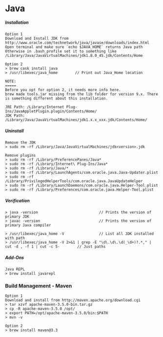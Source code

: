 # Java

##### Installation

    Option 1
    Download and Install JDK from http://www.oracle.com/technetwork/java/javase/downloads/index.html
    Open terminal and make sure `echo $JAVA_HOME` returns Java path
    Otherwise in .bash_profile set it to something like /Library/Java/JavaVirtualMachines/jdk1.8.0_45.jdk/Contents/Home

    Option 2
    > brew cask install java
    > /usr/libexec/java_home        // Print out Java_Home location

    NOTE:
    =====
    Before you opt for option 2, it needs more info here.
    brew made tools.jar missing from the lib folder for version 9.x. There is something different about this installation.

    JRE Path: /Library/Internet Plug-Ins/JavaAppletPlugin.plugin/Contents/Home/
    JDK Path: /Library/Java/JavaVirtualMachines/jdk1.x.x_xxx.jdk/Contents/Home/

##### Uninstall

```
Remove the JDK
> sudo rm -rf /Library/Java/JavaVirtualMachines/jdk<version>.jdk

Remove plugins
> sudo rm -rf /Library/PreferencePanes/Java*
> sudo rm -rf /Library/Internet\ Plug-Ins/Java*
> sudo rm -rf /Library/Java/*
> sudo rm -rf /Library/LaunchAgents/com.oracle.java.Java-Updater.plist
> sudo rm -rf /Library/PrivilegedHelperTools/com.oracle.java.JavaUpdateHelper
> sudo rm -rf /Library/LaunchDaemons/com.oracle.java.Helper-Tool.plist
> sudo rm -rf /Library/Preferences/com.oracle.java.Helper-Tool.plist
```

##### Verification

```
> java -version                            // Prints the version of primary JDK
> javac -version                           // Prints the version of primary Java compiler

> /usr/libexec/java_home -V                // List all JDK installed with path
> /usr/libexec/java_home -V 2>&1 | grep -E "\d\.\d\.\d(_\d+)?.*," | cut -d , -f 1 | cut -c 5-        // Just paths
```

##### Add-Ons

```
Java REPL
> brew install javarepl
```

### Build Management - Maven

```
Option 1
Download and install from http://maven.apache.org/download.cgi
> tar xzvf apache-maven-3.5.0-bin.tar.gz
> cp -R apache-maven-3.5.0 /opt/
> export PATH=/opt/apache-maven-3.5.0/bin:$PATH
> mvn -v

Option 2
> brew install maven@3.3
```

##### 



